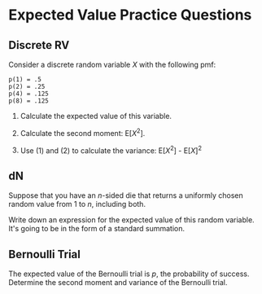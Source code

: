 # Expected Value Practice Questions

## Discrete RV

Consider a discrete random variable *X* with the following pmf:
```
p(1) = .5
p(2) = .25
p(4) = .125
p(8) = .125
```

1. Calculate the expected value of this variable.

2. Calculate the second moment: E[*X*<sup>2</sup>].

3. Use (1) and (2) to calculate the variance: E[*X*<sup>2</sup>] - E[*X*]<sup>2</sup>

## dN

Suppose that you have an *n*-sided die that returns a uniformly chosen random value from 1 to *n*, including both.

Write down an expression for the expected value of this random variable. It's going to be in the form of a standard summation.


## Bernoulli Trial

The expected value of the Bernoulli trial is *p*, the probability of success. Determine the second moment and variance of the Bernoulli trial.

